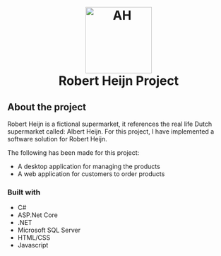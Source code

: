 <h1 align="center">
  <br>
  <img src="https://i.pinimg.com/originals/51/72/f7/5172f710fb2eb5589229f0e0945e008a.jpg" alt="AH" width="150">
  <br>
   Robert Heijn Project
</h1>

<h2>About the project</h2>
<p>
Robert Heijn is a fictional supermarket, it references the real life Dutch supermarket called: Albert Heijn. For this project, I have implemented a software solution for Robert Heijn. 

The following has been made for this project:
* A desktop application for managing the products
* A web application for customers to order products

</p>

### Built with
* C#
* ASP.Net Core
* .NET
* Microsoft SQL Server
* HTML/CSS
* Javascript
